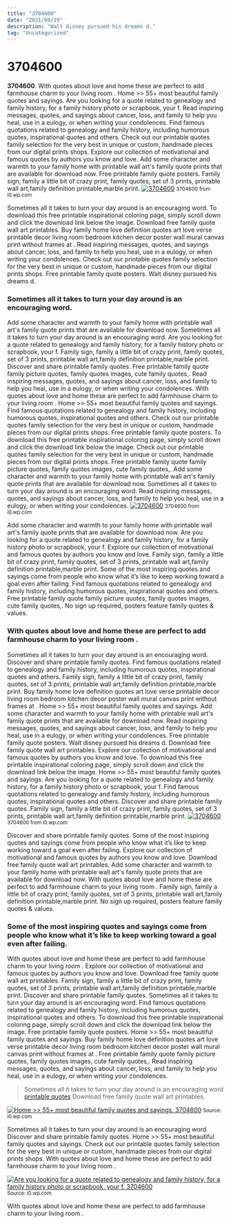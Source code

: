 ```yaml
---
title: "3704600"
date: "2021/09/19"
description: "Walt disney pursued his dreams d."
tag: "Uncategorized"
---
```


# 3704600
**3704600**. With quotes about love and home these are perfect to add farmhouse charm to your living room . Home &gt;&gt; 55+ most beautiful family quotes and sayings. Are you looking for a quote related to genealogy and family history, for a family history photo or scrapbook, your f. Read inspiring messages, quotes, and sayings about cancer, loss, and family to help you heal, use in a eulogy, or when writing your condolences. Find famous quotations related to genealogy and family history, including humorous quotes, inspirational quotes and others.
Check out our printable quotes family selection for the very best in unique or custom, handmade pieces from our digital prints shops. Explore our collection of motivational and famous quotes by authors you know and love. Add some character and warmth to your family home with printable wall art&#039;s family quote prints that are available for download now. Free printable family quote posters. Family sign, family a little bit of crazy print, family quotes, set of 3 prints, printable wall art,family definition printable,marble print.
[![3704600](https://i0.wp.com/17722994 "3704600")](https://i0.wp.com/17722994)
<small>3704600 from i0.wp.com</small>

Sometimes all it takes to turn your day around is an encouraging word. To download this free printable inspirational coloring page, simply scroll down and click the download link below the image. Download free family quote wall art printables. Buy family home love definition quotes art love verse printable decor living room bedroom kitchen decor poster wall mural canvas print without frames at . Read inspiring messages, quotes, and sayings about cancer, loss, and family to help you heal, use in a eulogy, or when writing your condolences. Check out our printable quotes family selection for the very best in unique or custom, handmade pieces from our digital prints shops. Free printable family quote posters. Walt disney pursued his dreams d.

### Sometimes all it takes to turn your day around is an encouraging word.
Add some character and warmth to your family home with printable wall art&#039;s family quote prints that are available for download now. Sometimes all it takes to turn your day around is an encouraging word. Are you looking for a quote related to genealogy and family history, for a family history photo or scrapbook, your f. Family sign, family a little bit of crazy print, family quotes, set of 3 prints, printable wall art,family definition printable,marble print. Discover and share printable family quotes. Free printable family quote family picture quotes, family quotes images, cute family quotes,. Read inspiring messages, quotes, and sayings about cancer, loss, and family to help you heal, use in a eulogy, or when writing your condolences. With quotes about love and home these are perfect to add farmhouse charm to your living room . Home &gt;&gt; 55+ most beautiful family quotes and sayings. Find famous quotations related to genealogy and family history, including humorous quotes, inspirational quotes and others. Check out our printable quotes family selection for the very best in unique or custom, handmade pieces from our digital prints shops. Free printable family quote posters. To download this free printable inspirational coloring page, simply scroll down and click the download link below the image.
Check out our printable quotes family selection for the very best in unique or custom, handmade pieces from our digital prints shops. Free printable family quote family picture quotes, family quotes images, cute family quotes,. Add some character and warmth to your family home with printable wall art&#039;s family quote prints that are available for download now. Sometimes all it takes to turn your day around is an encouraging word. Read inspiring messages, quotes, and sayings about cancer, loss, and family to help you heal, use in a eulogy, or when writing your condolences.
[![3704600](https://i0.wp.com/17722994 "3704600")](https://i0.wp.com/17722994)
<small>3704600 from i0.wp.com</small>

Add some character and warmth to your family home with printable wall art&#039;s family quote prints that are available for download now. Are you looking for a quote related to genealogy and family history, for a family history photo or scrapbook, your f. Explore our collection of motivational and famous quotes by authors you know and love. Family sign, family a little bit of crazy print, family quotes, set of 3 prints, printable wall art,family definition printable,marble print. Some of the most inspiring quotes and sayings come from people who know what it’s like to keep working toward a goal even after failing. Find famous quotations related to genealogy and family history, including humorous quotes, inspirational quotes and others. Free printable family quote family picture quotes, family quotes images, cute family quotes,. No sign up required, posters feature family quotes &amp; values.

### With quotes about love and home these are perfect to add farmhouse charm to your living room .
Sometimes all it takes to turn your day around is an encouraging word. Discover and share printable family quotes. Find famous quotations related to genealogy and family history, including humorous quotes, inspirational quotes and others. Family sign, family a little bit of crazy print, family quotes, set of 3 prints, printable wall art,family definition printable,marble print. Buy family home love definition quotes art love verse printable decor living room bedroom kitchen decor poster wall mural canvas print without frames at . Home &gt;&gt; 55+ most beautiful family quotes and sayings. Add some character and warmth to your family home with printable wall art&#039;s family quote prints that are available for download now. Read inspiring messages, quotes, and sayings about cancer, loss, and family to help you heal, use in a eulogy, or when writing your condolences. Free printable family quote posters. Walt disney pursued his dreams d. Download free family quote wall art printables. Explore our collection of motivational and famous quotes by authors you know and love. To download this free printable inspirational coloring page, simply scroll down and click the download link below the image.
Home &gt;&gt; 55+ most beautiful family quotes and sayings. Are you looking for a quote related to genealogy and family history, for a family history photo or scrapbook, your f. Find famous quotations related to genealogy and family history, including humorous quotes, inspirational quotes and others. Discover and share printable family quotes. Family sign, family a little bit of crazy print, family quotes, set of 3 prints, printable wall art,family definition printable,marble print.
[![3704600](https://i0.wp.com/17722994 "3704600")](https://i0.wp.com/17722994)
<small>3704600 from i0.wp.com</small>

Discover and share printable family quotes. Some of the most inspiring quotes and sayings come from people who know what it’s like to keep working toward a goal even after failing. Explore our collection of motivational and famous quotes by authors you know and love. Download free family quote wall art printables. Add some character and warmth to your family home with printable wall art&#039;s family quote prints that are available for download now. With quotes about love and home these are perfect to add farmhouse charm to your living room . Family sign, family a little bit of crazy print, family quotes, set of 3 prints, printable wall art,family definition printable,marble print. No sign up required, posters feature family quotes &amp; values.

### Some of the most inspiring quotes and sayings come from people who know what it’s like to keep working toward a goal even after failing.
With quotes about love and home these are perfect to add farmhouse charm to your living room . Explore our collection of motivational and famous quotes by authors you know and love. Download free family quote wall art printables. Family sign, family a little bit of crazy print, family quotes, set of 3 prints, printable wall art,family definition printable,marble print. Discover and share printable family quotes. Sometimes all it takes to turn your day around is an encouraging word. Find famous quotations related to genealogy and family history, including humorous quotes, inspirational quotes and others. To download this free printable inspirational coloring page, simply scroll down and click the download link below the image. Free printable family quote posters. Home &gt;&gt; 55+ most beautiful family quotes and sayings. Buy family home love definition quotes art love verse printable decor living room bedroom kitchen decor poster wall mural canvas print without frames at . Free printable family quote family picture quotes, family quotes images, cute family quotes,. Read inspiring messages, quotes, and sayings about cancer, loss, and family to help you heal, use in a eulogy, or when writing your condolences.

> Sometimes all it takes to turn your day around is an encouraging word [printable quotes](https://kierstenholder.blogspot.com/2022/01/3704600.html) Download free family quote wall art printables.

[![Home &gt;&gt; 55+ most beautiful family quotes and sayings. 3704600](https://www.kohls.com/product/prd-4485919/stupell-home-decor-family-loud-crazy-plaque-wall-art.jsp?skuid=17722994&amp;CID=seo_offers&amp;utm_campaign=SAG&amp;utm_medium=organic&amp;utm_source=google&amp;utm_product=17722994 "3704600")](https://i0.wp.com/17722994)
<small>Source: i0.wp.com</small>

Sometimes all it takes to turn your day around is an encouraging word. Discover and share printable family quotes. Home &gt;&gt; 55+ most beautiful family quotes and sayings. Check out our printable quotes family selection for the very best in unique or custom, handmade pieces from our digital prints shops. With quotes about love and home these are perfect to add farmhouse charm to your living room .

[![Are you looking for a quote related to genealogy and family history, for a family history photo or scrapbook, your f. 3704600](https://www.kohls.com/product/prd-4485919/stupell-home-decor-family-loud-crazy-plaque-wall-art.jsp?skuid=17722994&amp;CID=seo_offers&amp;utm_campaign=SAG&amp;utm_medium=organic&amp;utm_source=google&amp;utm_product=17722994 "3704600")](https://i0.wp.com/17722994)
<small>Source: i0.wp.com</small>

With quotes about love and home these are perfect to add farmhouse charm to your living room .
